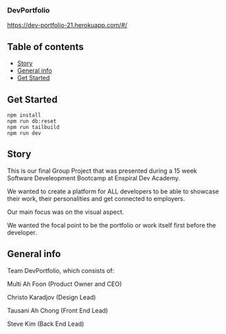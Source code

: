 ### DevPortfolio

https://dev-portfolio-21.herokuapp.com/#/

## Table of contents
* [Story](#story)
* [General info](#general-info)
* [Get Started](#get-started)

## Get Started

```shell
npm install
npm run db:reset
npm run tailbuild
npm run dev
```


## Story
This is our final Group Project that was presented during a 15 week Software Develeopment Bootcamp at Enspiral Dev Academy.

We wanted to create a platform for ALL developers to be able to showcase their work, their personalities and get connected to employers.

Our main focus was on the visual aspect. 

We wanted the focal point to be the portfolio or work itself first before the developer. 
	
	
## General info
Team DevPortfolio, which consists of: 

Multi Ah Foon (Product Owner and CEO)

Christo Karadjov (Design Lead)

Tausani Ah Chong (Front End Lead)

Steve Kim (Back End Lead)
